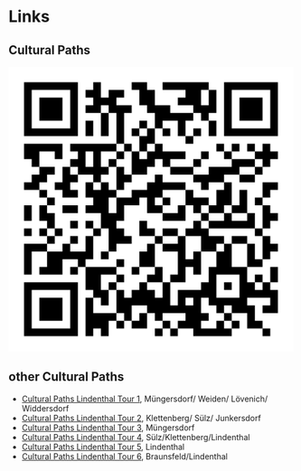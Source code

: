 # Links

## Cultural Paths

![QR-Code](images/05315000-b03-t03.png)

## other Cultural Paths

*   [Cultural Paths Lindenthal Tour 1](index.html?id=05315000-b03-t01&lng=en), Müngersdorf/ Weiden/ Lövenich/ Widdersdorf
*   [Cultural Paths Lindenthal Tour 2](index.html?id=05315000-b03-t02&lng=en), Klettenberg/ Sülz/ Junkersdorf
*   [Cultural Paths Lindenthal Tour 3](index.html?id=05315000-b03-t03&lng=en), Müngersdorf
*   [Cultural Paths Lindenthal Tour 4](index.html?id=05315000-b03-t04&lng=en), Sülz/Klettenberg/Lindenthal
*   [Cultural Paths Lindenthal Tour 5](index.html?id=05315000-b03-t05&lng=en), Lindenthal
*   [Cultural Paths Lindenthal Tour 6](index.html?id=05315000-b03-t06&lng=en), Braunsfeld/Lindenthal